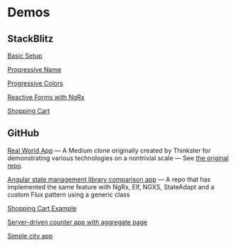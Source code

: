# Demos

## StackBlitz

[Basic Setup](https://stackblitz.com/edit/state-adapt-angular?file=src%2Fapp%2Fapp.module.ts)

[Progressive Name](https://stackblitz.com/edit/angular-ivy-jwt8jh?file=src%2Fapp%2F7-multi-store-selectors.component.ts)

[Progressive Colors](https://stackblitz.com/edit/angular-ivy-cwnz5p?file=src%2Fapp%2F7-multi-store-selectors.component.ts)

[Reactive Forms with NgRx](https://stackblitz.com/edit/angular-reactive-forms-state-management?file=src%2Fapp%2Fform%2Fstate-adapt-form.component.ts)

[Shopping Cart](https://stackblitz.com/github/state-adapt/state-adapt/tree/stackblitz-ng-sa-shopping?file=apps%2Fng-sa-shopping%2Fsrc%2Fapp%2Fapp.component.ts)

## GitHub

[Real World App](https://github.com/mfp22/stefanoslig-angular-14-ngrx-nx-realworld-example-app/tree/state-adapt) —
A Medium clone originally created by Thinkster for demonstrating various technologies on a nontrivial scale — See [the original repo](https://github.com/gothinkster/realworld).

[Angular state management library comparison app](https://github.com/dherrero/angular-state-manager) —
A repo that has implemented the same feature with NgRx, Elf, NGXS, StateAdapt and a custom Flux pattern using a generic class

[Shopping Cart Example](https://github.com/mfp22/ngrx-example/commit/4d701533b22d4a35328fbf8ae46493dd8347c87e)

[Server-driven counter app with aggregate page](https://github.com/mfp22/redux-client-ngrx/tree/state-adapt)

[Simple city app](https://github.com/mfp22/Cities-NGRX/commit/83f35e81f36f183bc1632004b505668f063f10e9)
